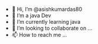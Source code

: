 - 👋 Hi, I’m @asishkumardas80
- 👀 I’m a java Dev
- 🌱 I’m currently learning java
- 💞️ I’m looking to collaborate on ...
- 📫 How to reach me ... 


